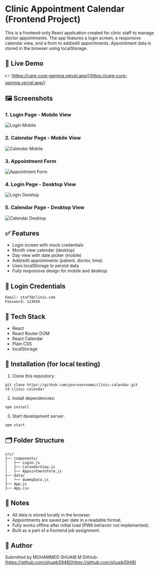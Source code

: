 
# Clinic Appointment Calendar (Frontend Project)

This is a frontend-only React application created for clinic staff to manage doctor appointments. The app features a login screen, a responsive calendar view, and a form to add/edit appointments. Appointment data is stored in the browser using localStorage.

## 🔗 Live Demo

👉 [https://care-cure-gamma.vercel.app/](https://care-cure-gamma.vercel.app/)


## 🖼️ Screenshots

### 1. Login Page - Mobile View
![Login Mobile](./public/screenshots/1.png)

### 2. Calendar Page - Mobile View
![Calendar Mobile](./public/screenshots/2.png)

### 3. Appointment Form
![Appointment Form](./public/screenshots/3.png)

### 4. Login Page - Desktop View
![Login Desktop](./public/screenshots/4.png)

### 5. Calendar Page - Desktop View
![Calendar Desktop](./public/screenshots/5.png)

## ✅ Features

- Login screen with mock credentials
- Month view calendar (desktop)
- Day view with date picker (mobile)
- Add/edit appointments (patient, doctor, time)
- Uses localStorage to persist data
- Fully responsive design for mobile and desktop

## 🔐 Login Credentials

```
Email: staff@clinic.com
Password: 123456
```

## 🧰 Tech Stack

- React
- React Router DOM
- React Calendar
- Plain CSS
- localStorage

## 🚀 Installation (for local testing)

1. Clone this repository:
```
git clone https://github.com/yourusername/clinic-calendar.git
cd clinic-calendar
```

2. Install dependencies:
```
npm install
```

3. Start development server:
```
npm start
```

## 🗂️ Folder Structure

```
src/
├── components/
│   ├── Login.js
│   ├── CalendarView.js
│   ├── AppointmentForm.js
├── data/
│   └── dummyData.js
├── App.js
├── App.css
```

## 📝 Notes

- All data is stored locally in the browser.
- Appointments are saved per date in a readable format.
- Fully works offline after initial load (PWA behavior not implemented).
- Built as a part of a frontend job assignment.

## 🙋 Author

Submitted by MOHAMMED SHUAIB M
GitHub: [https://github.com/shuaib5948](https://github.com/shuaib5948)
